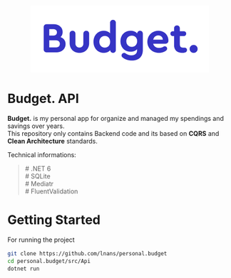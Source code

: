 <p align="center">
    <img src="./doc/logo.png" />
</p>

# Budget. API

**Budget.** is my personal app for organize and managed my spendings and savings over years.\
This repository only contains Backend code and its based on **CQRS** and **Clean Architecture** standards.

Technical informations:
> \# .NET 6\
> \# SQLite\
> \# Mediatr\
> \# FluentValidation

# Getting Started

For running the project

```bash
git clone https://github.com/lnans/personal.budget
cd personal.budget/src/Api
dotnet run
```
